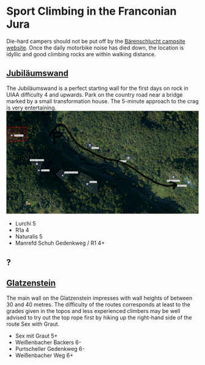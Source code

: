 # Sport Climbing in the Franconian Jura

Die-hard campers should not be put off by the [Bärenschlucht campsite website](http://www.baerenschlucht-camping.de/).
Once the daily motorbike noise has died down, the location is idyllic and good climbing rocks are within walking distance.

## [Jubiläumswand](https://www.thecrag.com/de/klettern/germany/frankenjura/jubilaumswand)

The Jubiläumswand is a perfect starting wall for the first days on rock in UIAA difficulty 4 and upwards.
Park on the country road near a bridge marked by a small transformation house.
The 5-minute approach to the crag is very entertaining.
![alt text](assets/2024_05_01_frankenjura_01.png)

- Lurchi 5
- R1a 4
- Naturalis 5
- Manrefd Schuh Gedenkweg / R1 4+

## ?

## [Glatzenstein](https://www.thecrag.com/de/klettern/germany/frankenjura/glatzenstein)

The main wall on the Glatzenstein impresses with wall heights of between 30 and 40 metres.
The difficulty of the routes corresponds at least to the grades given in the topos and
less experienced climbers may be well advised to try out the top rope first by hiking up the right-hand side of the route Sex with Graut.

- Sex mit Graut 5+
- Weißenbacher Backers 6-
- Purtscheller Gedenkweg 6-
- Weißenbacher Weg 6+
